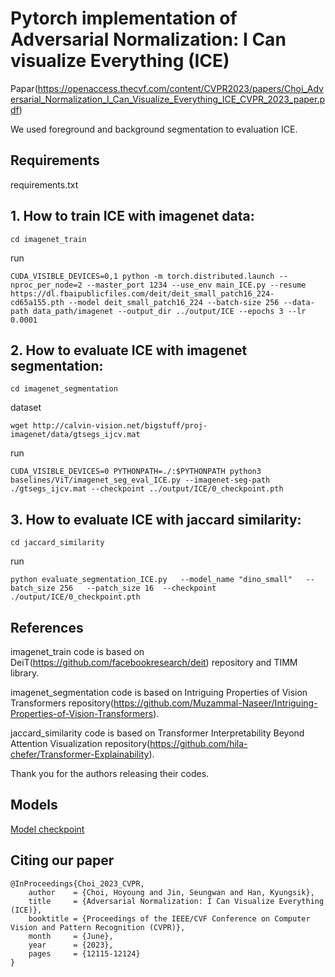 
# Pytorch implementation of Adversarial Normalization: I Can visualize Everything (ICE)

Papar(https://openaccess.thecvf.com/content/CVPR2023/papers/Choi_Adversarial_Normalization_I_Can_Visualize_Everything_ICE_CVPR_2023_paper.pdf)

We used foreground and background segmentation to evaluation ICE.

## Requirements
requirements.txt


## 1. How to train ICE with imagenet data:
```
cd imagenet_train
```
run
```
CUDA_VISIBLE_DEVICES=0,1 python -m torch.distributed.launch --nproc_per_node=2 --master_port 1234 --use_env main_ICE.py --resume https://dl.fbaipublicfiles.com/deit/deit_small_patch16_224-cd65a155.pth --model deit_small_patch16_224 --batch-size 256 --data-path data_path/imagenet --output_dir ../output/ICE --epochs 3 --lr 0.0001
```




## 2. How to evaluate ICE with imagenet segmentation:
```
cd imagenet_segmentation
```
dataset
```
wget http://calvin-vision.net/bigstuff/proj-imagenet/data/gtsegs_ijcv.mat
```
run
```
CUDA_VISIBLE_DEVICES=0 PYTHONPATH=./:$PYTHONPATH python3 baselines/ViT/imagenet_seg_eval_ICE.py --imagenet-seg-path ./gtsegs_ijcv.mat --checkpoint ../output/ICE/0_checkpoint.pth
```
 

## 3. How to evaluate ICE with jaccard similarity:

```
cd jaccard_similarity
```
run
```
python evaluate_segmentation_ICE.py   --model_name "dino_small"   --batch_size 256   --patch_size 16  --checkpoint ./output/ICE/0_checkpoint.pth
```

## References

imagenet_train code is based on DeiT(https://github.com/facebookresearch/deit) repository and TIMM library. 

imagenet_segmentation code is based on Intriguing Properties of Vision Transformers repository(https://github.com/Muzammal-Naseer/Intriguing-Properties-of-Vision-Transformers).

jaccard_similarity code is based on Transformer Interpretability Beyond Attention Visualization repository(https://github.com/hila-chefer/Transformer-Explainability). 

Thank you for the authors releasing their codes.

## Models
[Model checkpoint](https://drive.google.com/file/d/1zuuO40NPf-poWx-ncewj6MDV60n4LZiO/view?usp=sharing)

## Citing our paper
```
@InProceedings{Choi_2023_CVPR,
    author    = {Choi, Hoyoung and Jin, Seungwan and Han, Kyungsik},
    title     = {Adversarial Normalization: I Can Visualize Everything (ICE)},
    booktitle = {Proceedings of the IEEE/CVF Conference on Computer Vision and Pattern Recognition (CVPR)},
    month     = {June},
    year      = {2023},
    pages     = {12115-12124}
}
```
